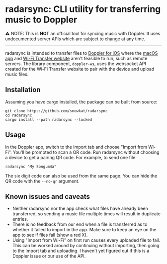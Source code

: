 # radarsync: CLI utility for transferring music to Doppler

⚠️ NOTE: This is **NOT** an official tool for syncing music with Doppler. It uses undocumented server APIs which are subject to change at any time.

---

radarsync is intended to transfer files to [Doppler for iOS] where the [macOS app] and [Wi-Fi Transfer website] aren't feasible to run, such as remote servers. The library component, `doppler-ws`, uses the websocket API created for the Wi-Fi Transfer website to pair with the device and upload music files.

## Installation

Assuming you have cargo installed, the package can be built from source:

```
git clone https://github.com/snowkat/radarsync
cd radarsync
cargo install --path radarsync --locked
```

## Usage

In the Doppler app, switch to the Import tab and choose "Import from Wi-Fi". You'll be prompted to scan a QR code. Run radarsync without choosing a device to get a pairing QR code. For example, to send one file:

```
radarsync "My Song.m4a"
```

The six digit code can also be used from the same page. You can hide the QR code with the `--no-qr` argument.

## Known issues and caveats

- Neither radarsync nor the app check what files have already been transferred, so sending a music file multiple times will result in duplicate entries.
- There is no feedback from our end when a file is transferred as to whether it failed to import in the app. Make sure to keep an eye on the app to see if files fail (show a red X).
- Using "Import from Wi-Fi" on first run causes every uploaded file to fail. This can be worked around by continuing without importing, then going to the Import tab and uploading. I haven't yet figured out if this is a Doppler issue or our use of the API.

[Doppler for iOS]: https://brushedtype.co/doppler/
[macOS app]: https://brushedtype.co/doppler-transfer/
[Wi-Fi Transfer website]: https://doppler-transfer.com/
